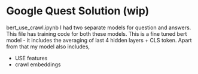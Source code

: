 # Google Quest Solution (wip)


bert_use_crawl.ipynb 
I had two separate models for question and answers. This file has training code for both these models. 
This is a fine tuned bert model - it includes the averaging of last 4 hidden layers + CLS token. 
Apart from that my model also includes, 
 - USE features 
 - crawl embeddings
